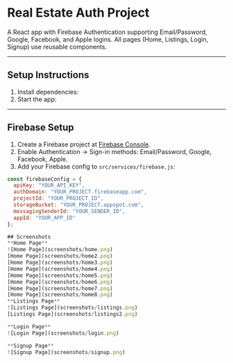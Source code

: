 # Real Estate Auth Project

A React app with Firebase Authentication supporting Email/Password, Google, Facebook, and Apple logins. All pages (Home, Listings, Login, Signup) use reusable components.

---

## Setup Instructions
1. Install dependencies:  
2. Start the app:  

---

## Firebase Setup
1. Create a Firebase project at [Firebase Console](https://console.firebase.google.com/).  
2. Enable Authentication → Sign-in methods: Email/Password, Google, Facebook, Apple.  
3. Add your Firebase config to `src/services/firebase.js`:

```js
const firebaseConfig = {
  apiKey: "YOUR_API_KEY",
  authDomain: "YOUR_PROJECT.firebaseapp.com",
  projectId: "YOUR_PROJECT_ID",
  storageBucket: "YOUR_PROJECT.appspot.com",
  messagingSenderId: "YOUR_SENDER_ID",
  appId: "YOUR_APP_ID"
};

## Screenshots
**Home Page**  
![Home Page](screenshots/home.png)
[Home Page](screenshots/home2.png)
[Home Page](screenshots/home3.png)
[Home Page](screenshots/home4.png)
[Home Page](screenshots/home5.png)
[Home Page](screenshots/home6.png)
[Home Page](screenshots/home7.png)
[Home Page](screenshots/home8.png)
**Listings Page**  
![Listings Page](screenshots/listings.png)
[Listings Page](screenshots/listings2.png)

**Login Page**  
![Login Page](screenshots/login.png)

**Signup Page**  
![Signup Page](screenshots/signup.png)

